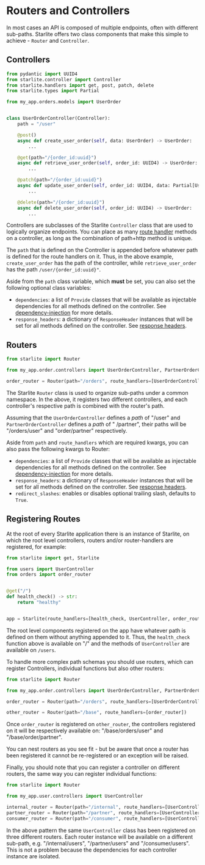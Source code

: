 # Routers and Controllers

In most cases an API is composed of multiple endpoints, often with different sub-paths. Starlite offers two class
components that make this simple to achieve - `Router` and `Controller`.

## Controllers

```python title="my_app/orders/controllers/user_order_controller.py"
from pydantic import UUID4
from starlite.controller import Controller
from starlite.handlers import get, post, patch, delete
from starlite.types import Partial

from my_app.orders.models import UserOrder


class UserOrderController(Controller):
    path = "/user"

    @post()
    async def create_user_order(self, data: UserOrder) -> UserOrder:
        ...

    @get(path="/{order_id:uuid}")
    async def retrieve_user_order(self, order_id: UUID4) -> UserOrder:
        ...

    @patch(path="/{order_id:uuid}")
    async def update_user_order(self, order_id: UUID4, data: Partial[UserOrder]) -> UserOrder:
        ...

    @delete(path="/{order_id:uuid}")
    async def delete_user_order(self, order_id: UUID4) -> UserOrder:
        ...
```

Controllers are subclasses of the Starlite `Controller` class that are used to logically organize endpoints. You can
place as many [route handler](2-route-handlers.md) methods on a controller, as long as the combination of path+http
method is unique.

The `path` that is defined on the Controller is appended before whatever path is defined for the route handlers on it.
Thus, in the above example, `create_user_order` has the path of the controller, while `retrieve_user_order` has the
path `/user/{order_id:uuid}"`.

Aside from the `path` class variable, which **must** be set, you can also set the following optional class variables:

* `dependencies`: a list of `Provide` classes that will be available as injectable dependencies for all methods defined
  on the controller. See [dependency-injection](6-dependency-injection.md) for more details.
* `response_headers`: a dictionary of `ResponseHeader` instances that will be set for all methods defined on the
  controller. See [response headers](5-responses.md).

## Routers

```python title="my_app/order/router.py"
from starlite import Router

from my_app.order.controllers import UserOrderController, PartnerOrderController

order_router = Router(path="/orders", route_handlers=[UserOrderController, PartnerOrderController])
```

The Starlite `Router` class is used to organize sub-paths under a common namespace. In the above, it registers two
different controllers, and each controller's respective path is combined with the router's path.

Assuming that the `UserOrderController` defines a _path_ of "/user" and `PartnerOrderController` defines a _path_ of "
/partner", their paths will be "/orders/user" and "order/partner" respectively.

Aside from `path` and `route_handlers` which are required kwargs, you can also pass the following kwargs to Router:

* `dependencies`: a list of `Provide` classes that will be available as injectable dependencies for all methods defined
  on the controller. See [dependency-injection](6-dependency-injection.md) for more details.
* `response_headers`: a dictionary of `ResponseHeader` instances that will be set for all methods defined on the
  controller. See [response headers](5-responses.md).
* `redirect_slashes`: enables or disables optional trailing slash, defaults to `True`.

## Registering Routes

At the root of every Starlite application there is an instance of Starlite, on which the root level controllers, routers
and/or router-handlers are registered, for example:

```python title="my_app/main.py"
from starlite import get, Starlite

from users import UserController
from orders import order_router


@get("/")
def health_check() -> str:
    return "healthy"


app = Starlite(route_handlers=[health_check, UserController, order_router])
```

The root level components registered on the app have whatever path is defined on them without anything appended to it.
Thus, the `health_check` function above is available on "/" and the methods of `UserController` are available
on `/users`.

To handle more complex path schemas you should use routers, which can register Controllers, individual functions but
also other routers:

```python title="my_app/order/router.py"
from starlite import Router

from my_app.order.controllers import UserOrderController, PartnerOrderController

order_router = Router(path="/orders", route_handlers=[UserOrderController, PartnerOrderController])

other_router = Router(path="/base", route_handlers=[order_router])
```

Once `order_router` is registered on `other_router`, the controllers registered on it will be respectively available
on: "/base/orders/user" and "/base/order/partner".

You can nest routers as you see fit - but be aware that once a router has been registered it cannot be re-registered or an exception will be raised.

Finally, you should note that you can register a controller on different routers, the same way you can register
individual functions:

```python title="my_app/users/router.py"
from starlite import Router

from my_app.user.controllers import UserController

internal_router = Router(path="/internal", route_handlers=[UserController])
partner_router = Router(path="/partner", route_handlers=[UserController])
consumer_router = Router(path="/consumer", route_handlers=[UserController])
```

In the above pattern the same `UserController` class has been registered on three different routers. Each router
instance will be available on a different sub-path, e.g. "/internal/users", "/partner/users" and "/consumer/users". This
is not a problem because the dependencies for each controller instance are isolated.

